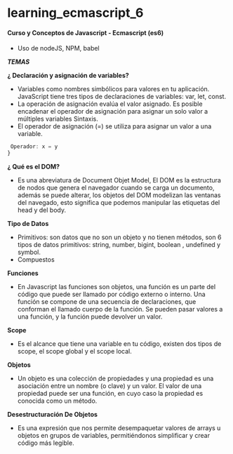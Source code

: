 # learning_ecmascript_6

#### Curso y Conceptos de Javascript - Ecmascript (es6)

* Uso de nodeJS, NPM, babel

___TEMAS___

**¿ Declaración y asignación de variables?**
  - Variables como nombres simbólicos para valores en tu aplicación.  JavaScript tiene tres tipos de declaraciones de variables:
      var, let, const.
  - La operación de asignación evalúa el valor asignado. Es posible encadenar el operador de asignación para asignar un solo valor a múltiples variables
  Sintaxis.
 - El operador de asignación (=) se utiliza para asignar un valor a una variable.
  ```javascript
   Operador: x = y
  }
  ```

**¿ Qué es el DOM?**
  - Es una abreviatura de Document Objet Model, El DOM es la estructura de nodos que genera el navegador cuando se carga un documento, además se puede alterar, los objetos del DOM modelizan las ventanas del navegado, esto significa que podemos manipular las etiquetas del head y del body.

**Tipo de Datos**
  - Primitivos:  son datos que no son un objeto y no tienen métodos, son 6 tipos de datos primitivos: string, number, bigint, boolean , undefined y symbol.
  - Compuestos


**Funciones**
  - En Javascript las funciones son objetos, una función es un parte del código que puede ser llamado por código externo o interno. Una función se compone de una secuencia de declaraciones, que conforman el llamado cuerpo de la función. Se pueden pasar valores a una función, y la función puede devolver un valor.

**Scope**
  - Es el alcance que tiene una variable en tu código, existen dos tipos de scope, el scope global y el scope local.
  
**Objetos**
  - Un objeto es una colección de propiedades y una propiedad es una asociación entre un nombre (o clave) y un valor. El valor de una propiedad puede ser una función, en cuyo caso la propiedad es conocida como un método.

**Desestructuración De Objetos**
  - Es una expresión que nos permite desempaquetar valores de arrays u objetos en grupos de variables, permitiéndonos simplificar y crear código más legible.
